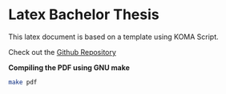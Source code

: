 # Latex Bachelor Thesis
This latex document is based on a template using KOMA Script.

Check out the [Github Repository](https://github.com/novoid/LaTeX-KOMA-template)

**Compiling the PDF using GNU make**
```bash
make pdf
```
